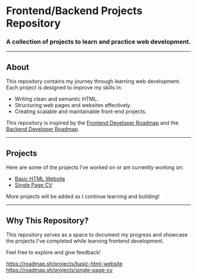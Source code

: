 # Frontend/Backend Projects Repository  
### A collection of projects to learn and practice web development.  

---

## About  

This repository contains my journey through learning web development. Each project is designed to improve my skills in:  
- Writing clean and semantic HTML.  
- Structuring web pages and websites effectively.  
- Creating scalable and maintainable front-end projects.  

This repository is inspired by the [Frontend Developer Roadmap](https://roadmap.sh/frontend) and the [Backend Developer Roadmap](https://roadmap.sh/backend).  

---

## Projects  

Here are some of the projects I’ve worked on or am currently working on:  
- [Basic HTML Website](https://github.com/molmotor-learnz/roadmap.sh-solutions/tree/main/Basic-HTML-Website)  
- [Single Page CV](https://github.com/molmotor-learnz/roadmap.sh-solutions/tree/main/Single-Page-CV)  

More projects will be added as I continue learning and building!  

---

## Why This Repository?  

This repository serves as a space to document my progress and showcase the projects I've completed while learning frontend development.  

Feel free to explore and give feedback!  

https://roadmap.sh/projects/basic-html-website
https://roadmap.sh/projects/single-page-cv
